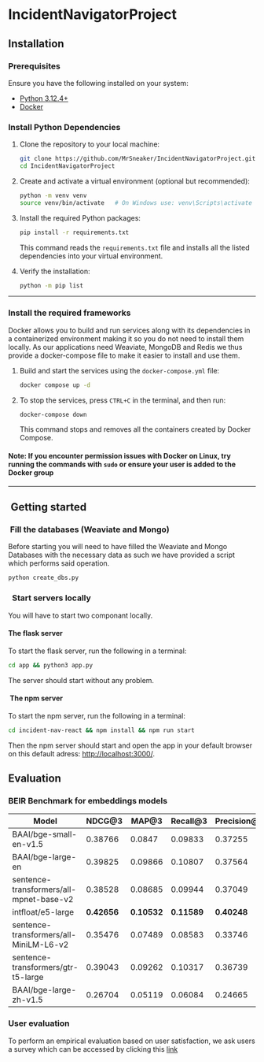 # IncidentNavigatorProject

## Installation

### Prerequisites

Ensure you have the following installed on your system:

- [Python 3.12.4+](https://www.python.org/downloads/)
- [Docker](https://www.docker.com/)

### Install Python Dependencies

1. Clone the repository to your local machine:

   ```bash
   git clone https://github.com/MrSneaker/IncidentNavigatorProject.git
   cd IncidentNavigatorProject
   ```

2. Create and activate a virtual environment (optional but recommended):

   ```bash
   python -m venv venv
   source venv/bin/activate   # On Windows use: venv\Scripts\activate
   ```

3. Install the required Python packages:

   ```bash
   pip install -r requirements.txt
   ```

   This command reads the `requirements.txt` file and installs all the listed dependencies into your virtual environment.

4. Verify the installation:

   ```bash
   python -m pip list
   ```

---

### Install the required frameworks

Docker allows you to build and run services along with its dependencies in a containerized environment making it so you do not need to install them locally. As our applications need Weaviate, MongoDB and Redis we thus provide a docker-compose file to make it easier to install and use them.

1. Build and start the services using the `docker-compose.yml` file:

   ```bash
   docker compose up -d
   ```

2. To stop the services, press `CTRL+C` in the terminal, and then run:

   ```bash
   docker-compose down
   ```

   This command stops and removes all the containers created by Docker Compose.

#### Note: If you encounter permission issues with Docker on Linux, try running the commands with `sudo` or ensure your user is added to the Docker group

---

##  Getting started

###  Fill the databases (Weaviate and Mongo)

Before starting you will need to have filled the Weaviate and Mongo Databases with the necessary data as such we have provided a script which performs said operation.

   ```python
   python create_dbs.py
   ```

###   Start servers locally

You will have to start two componant locally.

#### The flask server

To start the flask server, run the following in a terminal:

   ```bash
   cd app && python3 app.py
   ```

The server should start without any problem.

####  The npm server

To start the npm server, run the following in a terminal:

   ```bash
   cd incident-nav-react && npm install && npm run start
   ```

Then the npm server should start and open the app in your default browser on this default adress: <http://localhost:3000/>.

## Evaluation

### BEIR Benchmark for embeddings models

| **Model**                       | **NDCG@3** | **MAP@3** | **Recall@3** | **Precision@3** | **NDCG@10** | **MAP@10** | **Recall@10** | **Precision@10** | **NDCG@30** | **MAP@30** | **Recall@30** | **Precision@30** |
|-----------------------------------|------------|-----------|--------------|-----------------|-------------|------------|---------------|------------------|-------------|------------|---------------|-------------------|
| BAAI/bge-small-en-v1.5            | 0.38766    | 0.0847    | 0.09833      | 0.37255         | 0.3361      | 0.11749    | 0.15986       | 0.25325          | 0.30161     | 0.13719    | 0.22052       | 0.15294           |
| BAAI/bge-large-en                 | 0.39825    | 0.09866   | 0.10807      | 0.37564         | 0.34273     | 0.13283    | 0.16902       | 0.25077          | 0.31692     | 0.15491    | 0.23701       | 0.15542           |
| sentence-transformers/all-mpnet-base-v2 | 0.38528 | 0.08685   | 0.09944      | 0.37049         | 0.33366     | 0.12104    | 0.16199       | 0.25201          | 0.30722     | 0.1425     | 0.23177       | 0.15624           |
| intfloat/e5-large                 | **0.42656**| **0.10532**| **0.11589**  | **0.40248**     | **0.37556** | **0.14489**| **0.18625**   | **0.27709**      | **0.3455**  | **0.16929**| **0.25686**   | **0.17069**       |
| sentence-transformers/all-MiniLM-L6-v2 | 0.35476 | 0.07489   | 0.08583      | 0.33746         | 0.31425     | 0.11007    | 0.15886       | 0.24025          | 0.28666     | 0.12801    | 0.21727       | 0.14737           |
| sentence-transformers/gtr-t5-large| 0.39043    | 0.09262   | 0.10317      | 0.36739         | 0.32691     | 0.12083    | 0.15619       | 0.23406          | 0.29553     | 0.13804    | 0.21242       | 0.1418            |
| BAAI/bge-large-zh-v1.5            | 0.26704    | 0.05119   | 0.06084      | 0.24665         | 0.22158     | 0.06966    | 0.10174       | 0.16223          | 0.19627     | 0.07918    | 0.14605       | 0.09649           |

### User evaluation

To perform an empirical evaluation based on user satisfaction, we ask users a survey which can be accessed by clicking this [link](https://docs.google.com/forms/d/e/1FAIpQLSeJjsLwA0piXQqG0LpePXWf8MYUIZXKDx7mvkezLxrdCmWIYQ/viewform?usp=header)
